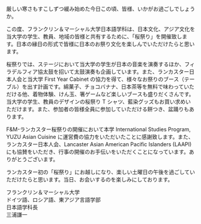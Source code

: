 厳しい寒さもすこしずつ緩み始めた今日この頃、皆様、いかがお過ごしでしょうか。

この度、フランクリン＆マーシャル大学日本語学科は、日本文化、アジア文化を当大学の学生、教員、地域の皆様と共有するために、「桜祭り」を開催致します。日本の縁日の形式で皆様に日本のお祭り文化を楽しんでいただけたらと思います。

桜祭りでは、ステージにおいて当大学の学生が日本の音楽を演奏するほか、フィラデルフィア協太鼓を招いて太鼓演奏も企画しています。また、ランカスター日本人会と当大学 First Year Cabinet の協力を得て、様々なお祭りのブース（テーブル）を出す計画です。綿菓子、チョコバナナ、日本茶等を無料で味わっていただける他、着物体験、けん玉、箸ゲームなど楽しいブースも盛りだくさんです。当大学の学生、教員のデザインの桜祭り T シャツ、藍染グッズもお買い求めいただけます。また、参加者の皆様全員に参加していただける餅つき、盆踊りもあります。

F&M-ランカスター桜祭りの開催において本学 International Studies Program, YUZU Asian Cuisine に運営費の協力をいただいたことに感謝致します。また、ランカスター日本人会、Lancaster Asian American Pacific Islanders (LAAPI) にも協賛をいただき、行事の開催のお手伝いをいただくことになっています。ありがとうございます。

ランカスター初の「桜祭り」にお越しになり、楽しい土曜日の午後を過ごしていただけたらと思います。当日、お会いするのを楽しみにしております。

フランクリン＆マーシャル大学<br>
ドイツ語、ロシア語、東アジア言語学部<br>
日本語学科長<br>
三浦謙一

